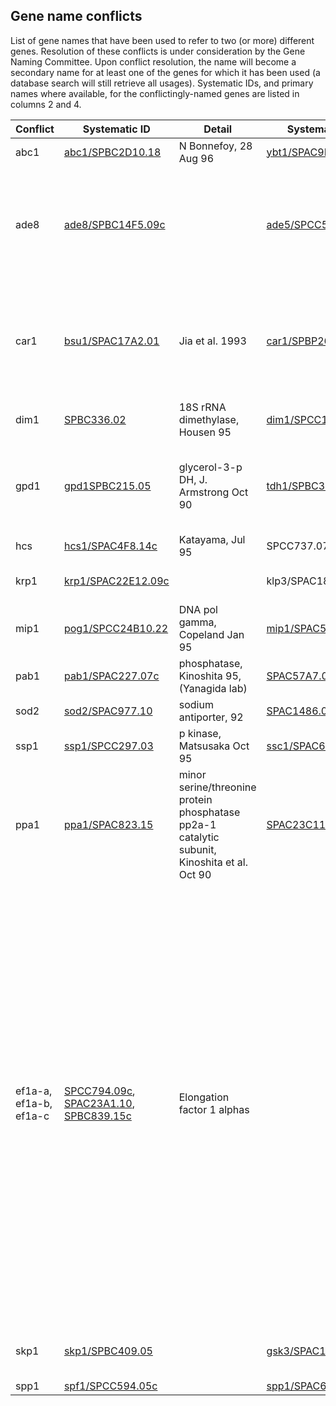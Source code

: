## Gene name conflicts

List of gene names that have been used to refer to two (or more)
different genes. Resolution of these conflicts is under consideration by
the Gene Naming Committee. Upon conflict resolution, the name will
become a secondary name for at least one of the genes for which it has
been used (a database search will still retrieve all usages). Systematic
IDs, and primary names where available, for the conflictingly-named
genes are listed in columns 2 and 4.

|Conflict|Systematic ID|Detail|Systematic ID|Detail|Comments|
|--------|-------------|------|-------------|------|--------|
|abc1|[abc1/SPBC2D10.18](/gene/SPBC2D10.18)|N Bonnefoy, 28 Aug 96|[ybt1/SPAC9E9.12c](/gene/SPAC9E9.12c)|J Davey, 11 Nov 96|
|ade8|[ade8/SPBC14F5.09c](/gene/SPBC14F5.09c)||[ade5/SPCC569.08c](/gene/SPCC569.08c)||mapped ade5 was misnamed as ade8 from its S. cerevisiae ortholog; ade8 is now designated obsolete for SPCC569.08|
|car1|[bsu1/SPAC17A2.01](/gene/SPAC17A2.01)|Jia et al. 1993|[car1/SPBP26C9.02c](/gene/SPBP26C9.02c)|arginase, Van Huffel 1994|sod1 is used for superoxide dismutase (SPAC821.10c) so is a synonym, not a primary name, for SPAC17A2.01|
|dim1|[SPBC336.02](/gene/SPBC336.02)|18S rRNA dimethylase, Housen 95|[dim1/SPCC16A11.05c](/gene/SPCC16A11.05c)|U4/U6.U5 snRNP, Berry & Gould 97|
|gpd1|[gpd1SPBC215.05](/gene/SPBC215.05)|glycerol-3-p DH, J. Armstrong Oct 90|[tdh1/SPBC32F12.11](/gene/SPBC32F12.11)|glyceraldehyde-3-p DH, M. Vai Mar 95|implemented suggestion to make tdh1 primary and gpg1 secondary for SPBC32F12.11|
|hcs|[hcs1/SPAC4F8.14c](/gene/SPAC4F8.14c)|Katayama, Jul 95|SPCC737.07c||Add "1" for consistency|
|krp1|[krp1/SPAC22E12.09c](/gene/SPAC22E12.09c)||klp3/SPAC1834.07||krp1 is a synonym for klp3|
|mip1|[pog1/SPCC24B10.22](/gene/SPCC24B10.22)|DNA pol gamma, Copeland Jan 95|[mip1/SPAC57A7.11](/gene/SPAC57A7.11)|WD repeat, Yoshinori Sep 99|
|pab1|[pab1/SPAC227.07c](/gene/SPAC227.07c)|phosphatase, Kinoshita 95, (Yanagida lab)|[SPAC57A7.04c](/gene/SPAC57A7.pabp/04c)|poly(A) binding, Burd 91|
|sod2|[sod2/SPAC977.10](/gene/SPAC977.10)|sodium antiporter, 92|[SPAC1486.01](/gene/SPAC1486.01)|Jeong & Roe, Dec 99|
|ssp1|[ssp1/SPCC297.03](/gene/SPCC297.03)|p kinase, Matsusaka Oct 95|[ssc1/SPAC664.11](/gene/SPAC664.11)|chaperonin, Powell 90|
|ppa1|[ppa1/SPAC823.15](/gene/SPAC823.15)|minor serine/threonine protein phosphatase pp2a-1 catalytic subunit, Kinoshita et al. Oct 90|[SPAC23C11.05](/gene/SPAC23C11.05)|inorganic pyrophosphatase, Kawasaki et al. Oct 90|ppa1 not published for SPAC23C11.05 so attached as obsolete gene name|
|ef1a-a, ef1a-b, ef1a-c|[SPCC794.09c](/gene/SPCC794.09c), [SPAC23A1.10](/gene/SPAC23A1.10), [SPBC839.15c](/gene/SPBC839.15c)|Elongation factor 1 alphas|||All old, non-standard names obsoleted. These three kept temporarily to distinguish the three genomic copies. Current conventions need checking (Morimyo paper). (I haven't been able to identify which is which from this as base differences in the sequenced clones or the genome sequence mean they cannot be mapped unambiguously. Needs investigating; our B and C are identical.) SPAC23A1.10 has standard name tef102.|
|skp1|[skp1/SPBC409.05](/gene/SPBC409.05)||[gsk3/SPAC1687.15](/gene/SPAC1687.15)||Agreed that skp1 can be used for SPBC409.05|
|spp1|[spf1/SPCC594.05c](/gene/SPCC594.05c)||[spp1/SPAC6B12.10c](/gene/SPAC6B12.10c)|
